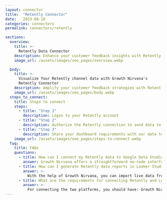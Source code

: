 ```yaml
---
layout: connector
title:  "Retently Connector"
date:   2023-08-10
categories: connectors
permalink: connectors/retently

sections:
  overview:
    title: >-
      Retently Data Connector
    description: Enhance your customer feedback insights with Retently integration. Seamlessly merge NPS and customer feedback data from Retently with Looker Studio's analytical capabilities, unlocking insights that shape customer satisfaction strategies, loyalty programs, and operational excellence.
    image_url: /assets/images/seo_pages/overview.webp

  body:
    title: >-
      Visualize Your Retently channel data with Growth Nirvana's
      Retently Connector
    description: Amplify your customer feedback strategies with Retently insights integrated into Looker Studio.
    image_url: /assets/images/seo_pages/body.webp
  steps_to_connect:
    title: Steps to connect
    steps:
      - title: "Step 1"
        description: Login to your Retently account
      - title: "Step 2"
        description: Authorize the Retently connection to send data to Growth Nirvana
      - title: "Step 3"
        description: Share your dashboard requirements with our data team. We will build the report for you.
    image_url: /assets/images/seo_pages/steps-to-connect.webp
  faq:
    title: FAQs
    questions:
      - title: How can I connect my Retently data to Google Data Studio/Looker Studio?
        answer: Growth Nirvana offers a straightforward no-code interface to connect to Retently data sources.
      - title: How can I generate Retently data reports in Looker Studio?
        answer: >-
          With the help of Growth Nirvana, you can import live data from Retently into Looker Studio. These data can be viewed in charts, tables, and dashboards to generate branded reports that can be shared instantly.
      - title: What are the requirements for connecting Retently and Looker Studio?
        answer: >-
          For connecting the two platforms, you should have: Growth Nirvana Account and Retently Ads Account
---
```

